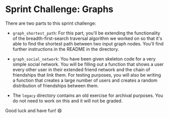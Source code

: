 # Sprint Challenge: Graphs

There are two parts to this sprint challenge:


 * `graph_shortest_path`: For this part, you'll be extending the functionality of the breadth-first-search traversal algorithm we worked on so that it's able to find the shortest path between two input graph nodes. You'll find further instructions in the README in the directory.

 * `graph_social_network`: You have been given skeleton code for a very simple social network. You will be filling out a function that shows a user every other user in their extended friend network and the chain of friendships that link them. For testing purposes, you will also be writing a function that creates a large number of users and creates a random distribution of friendships between them.

 * The `legacy` directory contains an old exercise for archival purposes. You do not need to work on this and it will not be graded.

Good luck and have fun! :smile:
